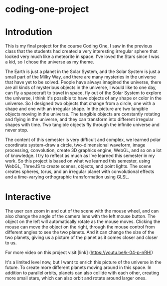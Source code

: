 # coding-one-project
# Introdution
This is my final project for the course Coding One, I saw in the previous class that the students had created a very interesting irregular sphere that looked very much like a meteorite in space. I've loved the Stars since I was a kid, so I chose the universe as my theme.

The Earth is just a planet in the Solar System, and the Solar System is just a small part of the Milky Way, and there are many mysteries in the universe that have yet to be solved. People have always imagined the universe, there are all kinds of mysterious objects in the universe, I would like to one day, can fly a spacecraft to travel in space, fly out of the Solar System to explore the universe, i think it's possible to have objects of any shape or color in the universe. So I designed two objects that change from a circle, one with a shape and one with an irregular shape.
In the picture are two tangible objects moving in the universe. The tangible objects are constantly rotating and flying in the universe, and they can transform into different irregular shapes with time. Two tangible objects fly through the infinite universe and never stop.

The content of this semester is very difficult and complex, we learned polar coordinate system-draw a circle, two-dimensional waveform, image processing, convolution, create 3D graphics engine, WebGL, and so on a lot of knowledge. I try to reflect as much as I've learned this semester in my work. So this project is based on what we learned this semester, using WebGL, ThreeJS to create scenes, objects, and point lights. The scene creates spheres, torus, and an irregular planet with convolutional effects and a time-varying orthographic transformation using GLSL.


# Interactive
The user can zoom in and out of the scene with the mouse wheel, and can also change the angle of the camera lens with the left mouse button. The object on the left will automatically rotate as the mouse moves. Clicking the mouse can move the object on the right, through the mouse control from different angles to see the two planets. And it can change the size of the two planets, giving us a picture of the planet as it comes closer and closer to us.


For more video on this project visit:[link] (https://youtu.be/k-04-p-nRHI)

It's a limited level now, but I want to enrich this picture of the universe in the future. To create more different planets moving around in this space. In addition to parallel orbits, planets can also collide with each other, creating more small stars, which can also orbit and rotate around larger ones.
